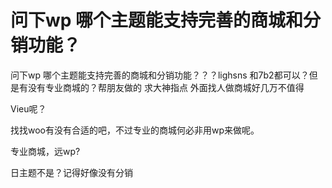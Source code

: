 # 问下wp 哪个主题能支持完善的商城和分销功能？


问下wp 哪个主题能支持完善的商城和分销功能？？？lighsns 和7b2都可以？但是有没有专业商城的？帮朋友做的 求大神指点 外面找人做商城好几万不值得

Vieu呢？

找找woo有没有合适的吧，不过专业的商城何必非用wp来做呢。

专业商城，远wp?

日主题不是？记得好像没有分销
